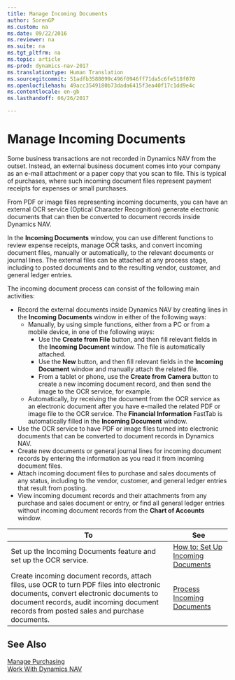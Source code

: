 ```yaml
---
title: Manage Incoming Documents
author: SorenGP
ms.custom: na
ms.date: 09/22/2016
ms.reviewer: na
ms.suite: na
ms.tgt_pltfrm: na
ms.topic: article
ms-prod: dynamics-nav-2017
ms.translationtype: Human Translation
ms.sourcegitcommit: 51adfb3588099c496f0946ff71da5c6fe518f070
ms.openlocfilehash: 49acc3549180b73dada6415f3ea40f17c1dd9e4c
ms.contentlocale: en-gb
ms.lasthandoff: 06/26/2017

---
```


# <a name="manage-incoming-documents"></a>Manage Incoming Documents
Some business transactions are not recorded in Dynamics NAV from the outset. Instead, an external business document comes into your company as an e-mail attachment or a paper copy that you scan to file. This is typical of purchases, where such incoming document files represent payment receipts for expenses or small purchases.

From PDF or image files representing incoming documents, you can have an external OCR service (Optical Character Recognition) generate electronic documents that can then be converted to document records inside Dynamics NAV.

In the **Incoming Documents** window, you can use different functions to review expense receipts, manage OCR tasks, and convert incoming document files, manually or automatically, to the relevant documents or journal lines. The external files can be attached at any process stage, including to posted documents and to the resulting vendor, customer, and general ledger entries.

The incoming document process can consist of the following main activities:

* Record the external documents inside Dynamics NAV by creating lines in the **Incoming Documents** window in either of the following ways:
    * Manually, by using simple functions, either from a PC or from a mobile device, in one of the following ways:
        * Use the **Create from File** button, and then fill relevant fields in the **Incoming Document** window. The file is automatically attached.  
        * Use the **New** button, and then fill relevant fields in the **Incoming Document** window and manually attach the related file.
        * From a tablet or phone, use the **Create from Camera** button to create a new incoming document record, and then send the image to the OCR service, for example.
    * Automatically, by receiving the document from the OCR service as an electronic document after you have e-mailed the related PDF or image file to the OCR service. The **Financial Information** FastTab is automatically filled in the **Incoming Document** window.
* Use the OCR service to have PDF or image files turned into electronic documents that can be converted to document records in Dynamics NAV.
* Create new documents or general journal lines for incoming document records by entering the information as you read it from incoming document files.
* Attach incoming document files to purchase and sales documents of any status, including to the vendor, customer, and general ledger entries that result from posting.
* View incoming document records and their attachments from any purchase and sales document or entry, or find all general ledger entries without incoming document records from the **Chart of Accounts** window.


|To |See |
|---|----|
|Set up the Incoming Documents feature and set up the OCR service.|[How to: Set Up Incoming Documents](across-how-setup-income-documents.md)|
|Create incoming document records, attach files, use OCR to turn PDF files into electronic documents, convert electronic documents to document records, audit incoming document records from posted sales and purchase documents.|[Process Incoming Documents](across-process-income-documents.md)|

## <a name="see-also"></a>See Also  
[Manage Purchasing](purchasing-manage-purchasing.md)  
[Work With Dynamics NAV](ui-work-product.md)

